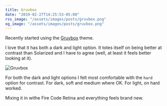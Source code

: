 ```yaml
---
title: Gruvbox
date: "2019-02-27T14:25:53-05:00"
rss_image: "/assets/images/posts/gruvbox.png"
og_image: "/assets/images/posts/gruvbox.png"
---
```


Recently started using the [Gruvbox](https://github.com/morhetz/gruvbox) theme.

I love that it has both a dark and light option. It totes itself on being better at contrast than Solarized and I have to agree (well, at least it feels better looking at it).

<!--more-->

![Gruvbox](/assets/images/posts/gruvbox.png)

For both the dark and light options I felt most comfortable with the `hard` option for contrast. For dark, soft and medium where OK. For light, on hard worked.

Mixing it in withe Fire Code Retina and everything feels brand new.
